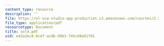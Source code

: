 ```yaml
---
content_type: resource
description: ''
file: https://ol-ocw-studio-app-production.s3.amazonaws.com/courses/2-23-hydrofoils-and-propellers-spring-2007/e42a2ec88c4facdbd9b3745c68e81f81_sol4.pdf
file_type: application/pdf
resourcetype: Document
title: sol4.pdf
uid: e42a2ec8-8c4f-acdb-d9b3-745c68e81f81
---
```

